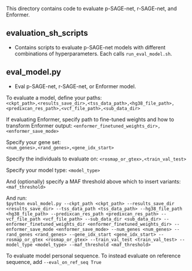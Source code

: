 This directory contains code to evaluate p-SAGE-net, r-SAGE-net, and Enformer. 

## evaluation_sh_scripts
- Contains scripts to evaluate p-SAGE-net models with different combinations of hyperparameters. Each calls `run_eval_model.sh`.

## eval_model.py 
- Eval p-SAGE-net, r-SAGE-net, or Enformer model.

To evaluate a model, define your paths:  
 `<ckpt_path>,<results_save_dir>,<tss_data_path>,<hg38_file_path>,<predixcan_res_path>,<vcf_file_path>,<sub_data_dir>`  

If evaluating Enformer, specify path to fine-tuned weights and how to transform Enformer output: 
 `<enformer_finetuned_weights_dir>,<enformer_save_mode>`  
 
Specify your gene set:  
`<num_genes>,<rand_genes>,<gene_idx_start>` 

Specify the individuals to evaluate on: 
`<rosmap_or_gtex>,<train_val_test>`

Specify your model type: 
`<model_type>`

And (optionally) specify a MAF threshold above which to insert variants: 
`<maf_threshold>`

And run:  
`$python eval_model.py --ckpt_path <ckpt_path> --results_save_dir <results_save_dir> --tss_data_path <tss_data_path> --hg38_file_path <hg38_file_path> --predixcan_res_path <predixcan_res_path> --vcf_file_path <vcf_file_path> --sub_data_dir <sub_data_dir> --enformer_finetuned_weights_dir <enformer_finetuned_weights_dir> --enformer_save_mode <enformer_save_mode> --num_genes <num_genes> --rand_genes <rand_genes> --gene_idx_start <gene_idx_start> --rosmap_or_gtex <rosmap_or_gtex> --train_val_test <train_val_test> --model_type <model_type> --maf_threshold <maf_threshold>`

To evaluate model personal sequence. 
To instead evaluate on reference sequence, add `--eval_on_ref_seq True`
 
  
